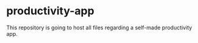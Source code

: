 # productivity-app

This repository is going to host all files regarding a self-made productivity app.
